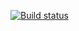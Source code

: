 [![Build status](https://ci.appveyor.com/api/projects/status/88uwinri2vlc5pey?svg=true)](https://ci.appveyor.com/project/mariarykhlik/aqa-patterns)